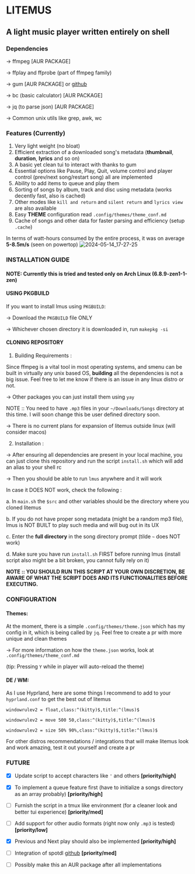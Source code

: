 # LITEMUS
## A light music player written entirely on shell

### Dependencies
-> ffmpeg [AUR PACKAGE]

-> ffplay and ffprobe (part of ffmpeg family)

-> gum [AUR PACKAGE] or [github](https://github.com/charmbracelet/gum)

-> bc (basic calculator) [AUR PACKAGE]

-> jq (to parse json) [AUR PACKAGE]

-> Common unix utils like grep, awk, wc

### Features (Currently)
1. Very light weight (no bloat)
2. Efficient extraction of a downloaded song's metadata (**thumbnail**, **duration**, **lyrics** and so on)
3. A basic yet clean tui to interact with thanks to gum
4. Essential options like Pause, Play, Quit, volume control and player control (prev/next song/restart song) all are implemented
5. Ability to add items to queue and play them
6. Sorting of songs by album, track and disc using metadata (works decently fast, also is cached)
7. Other modes like `kill and return` and `silent return` and `lyrics view` are also available
8. Easy **THEME** configuration read `.config/themes/theme_conf.md`
9. Cache of songs and other data for faster parsing and efficiency (setup `.cache`)

In terms of watt-hours consumed by the entire process, it was on average **5-8.5m/s** (seen on powertop)
![2024-05-14_17-27-25](https://github.com/nots1dd/litemus/assets/140317709/3293cb4a-cd03-4f4d-a425-c1b2497dcf0b)


### INSTALLATION GUIDE
#### NOTE: Currently this is tried and tested only on Arch Linux (6.8.9-zen1-1-zen)
#### USING PKGBUILD
If you want to install lmus using `PKGBUILD`:

-> Download the `PKGBUILD` file ONLY 

-> Whichever chosen directory it is downloaded in, run `makepkg -si`

#### CLONING REPOSITORY
1. Building Requirements :

Since ffmpeg is a vital tool in most operating systems, and smenu can be built in virtually any unix based OS, **building** all the dependencies is not a big issue.
Feel free to let me know if there is an issue in any linux distro or not.

-> Other packages you can just install them using `yay`

NOTE :: You need to have `.mp3` files in your `~/Downloads/Songs` directory at this time. I will soon change this be user defined directory soon.

-> There is no current plans for expansion of litemus outside linux (will consider macos)

2. Installation :

-> After ensuring all dependencies are present in your local machine, you can just clone this repository and run the script `install.sh` which will add an alias to your shell rc

-> Then you should be able to run `lmus` anywhere and it will work

In case it DOES NOT work, check the following :

a. In `main.sh` the `$src` and other variables should be the directory where you cloned litemus

b. If you do not have proper song metadata (might be a random mp3 file), lmus is NOT BUILT to play such media and will bug out in its UX

c. Enter the **full directory** in the song directory prompt (tilde `~` does NOT work)

d. Make sure you have run `install.sh` FIRST before running lmus (install script also might be a bit broken, you cannot fully rely on it)

**NOTE :: YOU SHOULD RUN THIS SCRIPT AT YOUR OWN DISCRETION, BE AWARE OF WHAT THE SCRIPT DOES AND ITS FUNCTIONALITIES BEFORE EXECUTING.**

### CONFIGURATION
#### Themes:
At the moment, there is a simple `.config/themes/theme.json` which has my config in it, which is being called by `jq`. Feel free to create a pr with more unique and clean themes

-> For more information on how the `theme.json` works, look at `.config/themes/theme_conf.md`

(tip: Pressing `Y` while in player will auto-reload the theme)

#### DE / WM:
As I use Hyprland, here are some things I recommend to add to your `hyprland.conf` to get the best out of litemus

`windowrulev2 = float,class:^(kitty)$,title:^(lmus)$`

`windowrulev2 = move 500 50,class:^(kitty)$,title:^(lmus)$`

`windowrulev2 = size 50% 90%,class:^(kitty)$,title:^(lmus)$`

For other distros recommendations / integrations that will make litemus look and work amazing, test it out yourself and create a pr

### FUTURE
- [x] Update script to accept characters like `'` and others **[priority/high]**

- [x] To implement a queue feature first (have to initialize a songs directory as an array probably) **[priority/high]**

- [ ] Furnish the script in a tmux like environment (for a cleaner look and better tui experience) **[priority/med]**

- [ ] Add support for other audio formats (right now only `.mp3` is tested) **[priority/low]**

- [x] Previous and Next play should also be implemented **[priority/high]**

- [ ] Integration of spotdl [github](https://github.com/spotDL/spotify-downloader) **[priority/med]**

- [ ] Possibly make this an AUR package after all implementations
